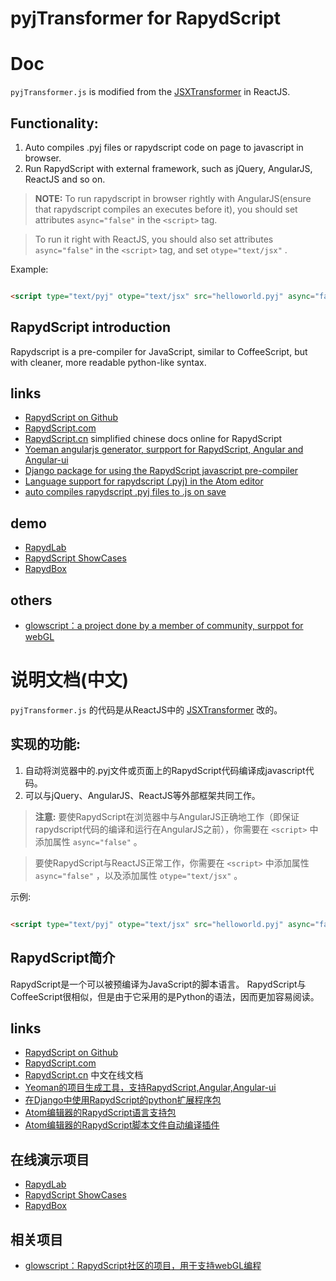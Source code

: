 pyjTransformer for RapydScript
==============================================

# Doc

``pyjTransformer.js`` is modified from the [JSXTransformer](http://facebook.github.io/react/downloads.html) in ReactJS.

## Functionality:

1. Auto compiles .pyj files or rapydscript code on page to javascript in browser.
2. Run RapydScript with external framework, such as jQuery, AngularJS, ReactJS and so on.

> **NOTE:** To run rapydscript in browser rightly with AngularJS(ensure that rapydscript compiles an executes before it), you should set attributes ``async="false"`` in the ``<script>`` tag. 

> To run it right with ReactJS, you should also set attributes ``async="false"`` in the ``<script>`` tag, and set ``otype="text/jsx"`` . 

Example:

```html

<script type="text/pyj" otype="text/jsx" src="helloworld.pyj" async="false"></script>

```

## RapydScript introduction

Rapydscript is a pre-compiler for JavaScript, similar to CoffeeScript, but with cleaner, more readable python-like syntax.


## links

* [RapydScript on Github](https://github.com/atsepkov/RapydScript)
* [RapydScript.com](http://RapydScript.com)
* [RapydScript.cn](http://RapydScript.cn/docs) simplified chinese docs online for RapydScript
* [Yoeman angularjs generator, surpport for RapydScript, Angular and Angular-ui](https://github.com/loolmeh/generator-rui-angular)
* [Django package for using the RapydScript javascript pre-compiler](https://github.com/pztrick/DjScript)
* [Language support for rapydscript (.pyj) in the Atom editor](https://github.com/tgienger/language-rapydscript)
* [auto compiles rapydscript .pyj files to .js on save](https://github.com/tgienger/Atom-rapydscript-auto-compile)


## demo

* [RapydLab](http://rapydscript.cn/rapydlab)
* [RapydScript ShowCases](http://salvatore.pythonanywhere.com/RapydScript)
* [RapydBox](http://salvatore.pythonanywhere.com/RapydBox/default/editor)

## others

* [glowscript：a project done by a member of community, surppot for webGL](http://www.glowscript.org/)


# 说明文档(中文)

``pyjTransformer.js`` 的代码是从ReactJS中的 [JSXTransformer](http://facebook.github.io/react/downloads.html) 改的。

## 实现的功能:

1. 自动将浏览器中的.pyj文件或页面上的RapydScript代码编译成javascript代码。
2. 可以与jQuery、AngularJS、ReactJS等外部框架共同工作。

> **注意:** 要使RapydScript在浏览器中与AngularJS正确地工作（即保证rapydscript代码的编译和运行在AngularJS之前），你需要在 ``<script>`` 中添加属性 ``async="false"`` 。

> 要使RapydScript与ReactJS正常工作，你需要在 ``<script>`` 中添加属性 ``async="false"`` ，以及添加属性 ``otype="text/jsx"`` 。

示例:

```html

<script type="text/pyj" otype="text/jsx" src="helloworld.pyj" async="false"></script>

```

## RapydScript简介

RapydScript是一个可以被预编译为JavaScript的脚本语言。
RapydScript与CoffeeScript很相似，但是由于它采用的是Python的语法，因而更加容易阅读。

## links

* [RapydScript on Github](https://github.com/atsepkov/RapydScript)
* [RapydScript.com](http://RapydScript.com)
* [RapydScript.cn](http://RapydScript.cn/docs) 中文在线文档
* [Yeoman的项目生成工具，支持RapydScript,Angular,Angular-ui](https://github.com/loolmeh/generator-rui-angular)
* [在Django中使用RapydScript的python扩展程序包](https://github.com/pztrick/DjScript)
* [Atom编辑器的RapydScript语言支持包](https://github.com/tgienger/language-rapydscript)
* [Atom编辑器的RapydScript脚本文件自动编译插件](https://github.com/tgienger/Atom-rapydscript-auto-compile)


## 在线演示项目

* [RapydLab](http://rapydscript.cn/rapydlab)
* [RapydScript ShowCases](http://salvatore.pythonanywhere.com/RapydScript)
* [RapydBox](http://salvatore.pythonanywhere.com/RapydBox/default/editor)

## 相关项目

* [glowscript：RapydScript社区的项目，用于支持webGL编程](http://www.glowscript.org/)

